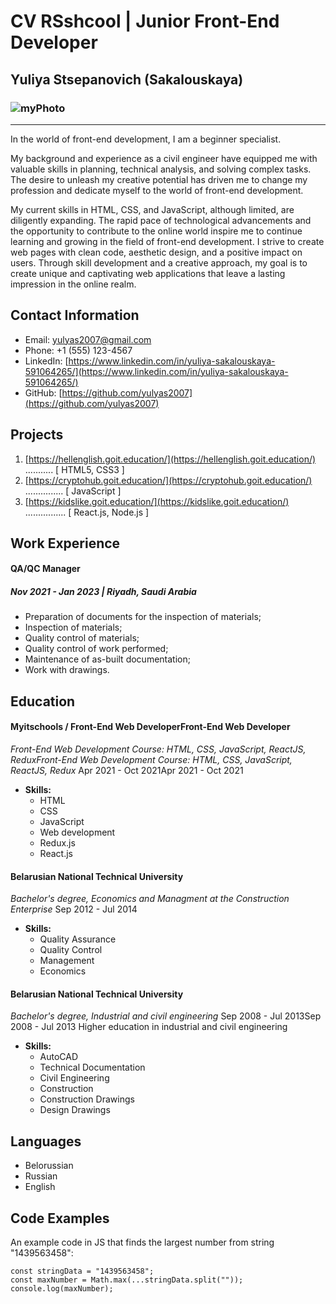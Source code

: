 # CV RSshcool | Junior Front-End Developer

## Yuliya Stsepanovich (Sakalouskaya) 

### ![myPhoto](https://media.licdn.com/dms/image/D4D35AQH66-GJKY3EpA/profile-framedphoto-shrink_100_100/0/1681906581970?e=1702285200&v=beta&t=LlQMK-VSXZAiHyxToe-l-_USwvWUUwzl706-hYd_kNk "photo")
---
In the world of front-end development, I am a beginner specialist. 

My background and experience as a civil engineer have equipped me with valuable skills in planning, technical analysis, and solving complex tasks. The desire to unleash my creative potential has driven me to change my profession and dedicate myself to the world of front-end development.

My current skills in HTML, CSS, and JavaScript, although limited, are diligently expanding. The rapid pace of technological advancements and the opportunity to contribute to the online world inspire me to continue learning and growing in the field of front-end development. I strive to create web pages with clean code, aesthetic design, and a positive impact on users. Through skill development and a creative approach, my goal is to create unique and captivating web applications that leave a lasting impression in the online realm.

## Contact Information

- Email: yulyas2007@gmail.com
- Phone: +1 (555) 123-4567
- LinkedIn: [https://www.linkedin.com/in/yuliya-sakalouskaya-591064265/](https://www.linkedin.com/in/yuliya-sakalouskaya-591064265/)
- GitHub: [https://github.com/yulyas2007](https://github.com/yulyas2007)

## Projects
1. [https://hellenglish.goit.education/](https://hellenglish.goit.education/) ........... [ HTML5, CSS3 ]
2. [https://cryptohub.goit.education/](https://cryptohub.goit.education/) ............... [ JavaScript ]
3. [https://kidslike.goit.education/](https://kidslike.goit.education/) ................ [ React.js, Node.js ]

## Work Experience
#### QA/QC Manager
##### Nov 2021 - Jan 2023 | Riyadh, Saudi Arabia
- Preparation of documents for the inspection of materials; 
- Inspection of materials; 
- Quality control of materials;
- Quality control of work performed;
- Maintenance of as-built documentation;
- Work with drawings.


## Education
#### Myitschools / Front-End Web DeveloperFront-End Web Developer
*Front-End Web Development Course: HTML, CSS, JavaScript, ReactJS, ReduxFront-End Web Development Course: HTML, CSS, JavaScript, ReactJS, Redux*
Apr 2021 - Oct 2021Apr 2021 - Oct 2021
- **Skills:** 
    - HTML
    - CSS 
    - JavaScript 
    - Web development 
    - Redux.js 
    - React.js

#### Belarusian National Technical University
*Bachelor's degree, Economics and Managment at the Construction Enterprise*
Sep 2012 - Jul 2014
- **Skills:** 
    - Quality Assurance
    - Quality Control
    - Management
    - Economics

#### Belarusian National Technical University
*Bachelor's degree, Industrial and civil engineering*
Sep 2008 - Jul 2013Sep 2008 - Jul 2013
Higher education in industrial and civil engineering
- **Skills:** 
    - AutoCAD
    - Technical Documentation
    - Civil Engineering 
    - Construction
    - Construction Drawings
    - Design Drawings

## Languages
- Belorussian
- Russian
- English

## Code Examples
An example code in JS that finds the largest number from string "1439563458":
```
const stringData = "1439563458";
const maxNumber = Math.max(...stringData.split(""));
console.log(maxNumber);
```
